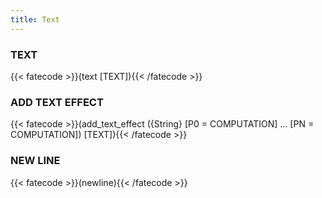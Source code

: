 ```yaml
---
title: Text
---
```

### TEXT
{{< fatecode >}}(text [TEXT]){{< /fatecode >}}

### ADD TEXT EFFECT
{{< fatecode >}}(add_text_effect ({String} [P0 = COMPUTATION] ... [PN = COMPUTATION]) [TEXT]){{< /fatecode >}}

### NEW LINE
{{< fatecode >}}(newline){{< /fatecode >}}

